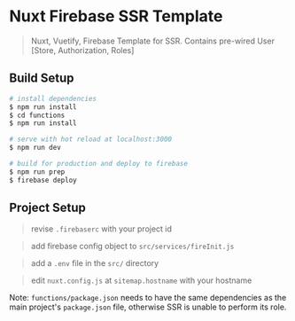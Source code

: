 # Nuxt Firebase SSR Template

> Nuxt, Vuetify, Firebase Template for SSR. Contains pre-wired User [Store, Authorization, Roles]

## Build Setup

```bash
# install dependencies
$ npm run install
$ cd functions
$ npm run install

# serve with hot reload at localhost:3000
$ npm run dev

# build for production and deploy to firebase
$ npm run prep
$ firebase deploy
```

## Project Setup

> revise `.firebaserc` with your project id

> add firebase config object to `src/services/fireInit.js`

> add a `.env` file in the `src/` directory

> edit `nuxt.config.js` at `sitemap.hostname` with your hostname

Note: `functions/package.json` needs to have the same dependencies as the main project's `package.json` file, otherwise SSR is unable to perform its role.
